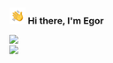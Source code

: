 ### <img src="https://github.com/AVS1508/AVS1508/blob/master/assets/Hand%20Wave.gif" width="30"> Hi there, I'm Egor

<!--
**HEKOCMOC/HEKOCMOC** is a ✨ _special_ ✨ repository because its `README.md` (this file) appears on your GitHub profile.

Here are some ideas to get you started:

- 🔭 I’m currently working on ...
- 🌱 I’m currently learning ...
- 👯 I’m looking to collaborate on ...
- 🤔 I’m looking for help with ...
- 💬 Ask me about ...
- 📫 How to reach me: ...
- 😄 Pronouns: ...
- ⚡ Fun fact: ...
-->

<img src="https://github-readme-stats.vercel.app/api?username=HEKOCMOC&show_icons=true&theme=github_dark" width="400"> <br/>
<img src="https://github-readme-stats.vercel.app/api/top-langs/?username=HEKOCMOC&layout=compact&theme=github_dark" width="300">
